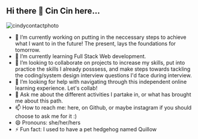 ## Hi there 👋 Cin Cin here... 
![cindycontactphoto](https://github.com/cinchronicity/cinchronicity/assets/168139730/d93ef85d-8eaf-491c-8586-beb4888d95a6)


- 🔭 I’m currently working on putting in the neccessary steps to achieve what I want to in the future! The present, lays the foundations for tomorrow. 
- 🌱 I’m currently learning Full Stack Web development.
- 👯 I’m looking to collaborate on projects to increase my skills, put into practice the skills I already posssess, and make steps towards tackling the coding/system design interview questions I'd face during interview.
- 🤔 I’m looking for help with navigating through this independent online learning experience. Let's collab!
- 💬 Ask me about the different activities I partake in, or what has brought me about this path.
- 📫 How to reach me: here, on Github, or maybe instagram if you should choose to ask me for it :) 
- 😄 Pronouns: she/her/hers
- ⚡ Fun fact: I used to have a pet hedgehog named Quillow

<!--
**cinchronicity/cinchronicity** is a ✨ _special_ ✨ repository because its `README.md` (this file) appears on your GitHub profile.

Here are some ideas to get you started:

- 🔭 I’m currently working on putting in the neccessary steps to achieve what I want to in the future! The present, lays the foundations for tomorrow. 
- 🌱 I’m currently learning Full Stack Web development.
- 👯 I’m looking to collaborate on projects to increase my skills, put into practice the skills I already posssess, and mak esteps towards tacking the system design interview questions I'd face during interview.
- 🤔 I’m looking for help with motivation and feeling like there are others on this somewhat lonely online learning experience.
- 💬 Ask me about the different activities I partake in, or what has brought me about this path.
- 📫 How to reach me: here, on Github, or maybe instagram if you should choose to ask me for it :) 
- 😄 Pronouns: she/her/hers
- ⚡ Fun fact: I used to have a pet hedgehog named Quillow
-->
